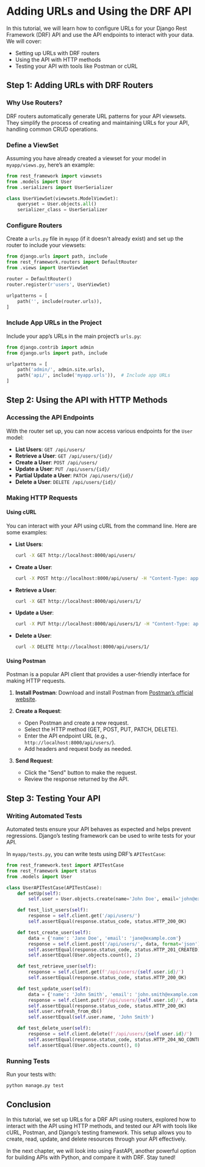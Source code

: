 # Adding URLs and Using the DRF API

In this tutorial, we will learn how to configure URLs for your Django Rest Framework (DRF) API and use the API endpoints to interact with your data. We will cover:
- Setting up URLs with DRF routers
- Using the API with HTTP methods
- Testing your API with tools like Postman or cURL

## Step 1: Adding URLs with DRF Routers

### Why Use Routers?

DRF routers automatically generate URL patterns for your API viewsets. They simplify the process of creating and maintaining URLs for your API, handling common CRUD operations.

### Define a ViewSet

Assuming you have already created a viewset for your model in `myapp/views.py`, here’s an example:

```python
from rest_framework import viewsets
from .models import User
from .serializers import UserSerializer

class UserViewSet(viewsets.ModelViewSet):
    queryset = User.objects.all()
    serializer_class = UserSerializer
```

### Configure Routers

Create a `urls.py` file in `myapp` (if it doesn't already exist) and set up the router to include your viewsets:

```python
from django.urls import path, include
from rest_framework.routers import DefaultRouter
from .views import UserViewSet

router = DefaultRouter()
router.register(r'users', UserViewSet)

urlpatterns = [
    path('', include(router.urls)),
]
```

### Include App URLs in the Project

Include your app’s URLs in the main project’s `urls.py`:

```python
from django.contrib import admin
from django.urls import path, include

urlpatterns = [
    path('admin/', admin.site.urls),
    path('api/', include('myapp.urls')),  # Include app URLs
]
```

## Step 2: Using the API with HTTP Methods

### Accessing the API Endpoints

With the router set up, you can now access various endpoints for the `User` model:

- **List Users**: `GET /api/users/`
- **Retrieve a User**: `GET /api/users/{id}/`
- **Create a User**: `POST /api/users/`
- **Update a User**: `PUT /api/users/{id}/`
- **Partial Update a User**: `PATCH /api/users/{id}/`
- **Delete a User**: `DELETE /api/users/{id}/`

### Making HTTP Requests

#### Using cURL

You can interact with your API using cURL from the command line. Here are some examples:

- **List Users**:

  ```bash
  curl -X GET http://localhost:8000/api/users/
  ```

- **Create a User**:

  ```bash
  curl -X POST http://localhost:8000/api/users/ -H "Content-Type: application/json" -d '{"name": "Jane Doe", "email": "jane@example.com"}'
  ```

- **Retrieve a User**:

  ```bash
  curl -X GET http://localhost:8000/api/users/1/
  ```

- **Update a User**:

  ```bash
  curl -X PUT http://localhost:8000/api/users/1/ -H "Content-Type: application/json" -d '{"name": "John Smith", "email": "john.smith@example.com"}'
  ```

- **Delete a User**:

  ```bash
  curl -X DELETE http://localhost:8000/api/users/1/
  ```

#### Using Postman

Postman is a popular API client that provides a user-friendly interface for making HTTP requests.

1. **Install Postman**: Download and install Postman from [Postman’s official website](https://www.postman.com/).

2. **Create a Request**:
   - Open Postman and create a new request.
   - Select the HTTP method (GET, POST, PUT, PATCH, DELETE).
   - Enter the API endpoint URL (e.g., `http://localhost:8000/api/users/`).
   - Add headers and request body as needed.

3. **Send Request**:
   - Click the "Send" button to make the request.
   - Review the response returned by the API.

## Step 3: Testing Your API

### Writing Automated Tests

Automated tests ensure your API behaves as expected and helps prevent regressions. Django’s testing framework can be used to write tests for your API.

In `myapp/tests.py`, you can write tests using DRF’s `APITestCase`:

```python
from rest_framework.test import APITestCase
from rest_framework import status
from .models import User

class UserAPITestCase(APITestCase):
    def setUp(self):
        self.user = User.objects.create(name='John Doe', email='john@example.com')

    def test_list_users(self):
        response = self.client.get('/api/users/')
        self.assertEqual(response.status_code, status.HTTP_200_OK)

    def test_create_user(self):
        data = {'name': 'Jane Doe', 'email': 'jane@example.com'}
        response = self.client.post('/api/users/', data, format='json')
        self.assertEqual(response.status_code, status.HTTP_201_CREATED)
        self.assertEqual(User.objects.count(), 2)

    def test_retrieve_user(self):
        response = self.client.get(f'/api/users/{self.user.id}/')
        self.assertEqual(response.status_code, status.HTTP_200_OK)

    def test_update_user(self):
        data = {'name': 'John Smith', 'email': 'john.smith@example.com'}
        response = self.client.put(f'/api/users/{self.user.id}/', data, format='json')
        self.assertEqual(response.status_code, status.HTTP_200_OK)
        self.user.refresh_from_db()
        self.assertEqual(self.user.name, 'John Smith')

    def test_delete_user(self):
        response = self.client.delete(f'/api/users/{self.user.id}/')
        self.assertEqual(response.status_code, status.HTTP_204_NO_CONTENT)
        self.assertEqual(User.objects.count(), 0)
```

### Running Tests

Run your tests with:

```bash
python manage.py test
```

## Conclusion

In this tutorial, we set up URLs for a DRF API using routers, explored how to interact with the API using HTTP methods, and tested our API with tools like cURL, Postman, and Django’s testing framework. This setup allows you to create, read, update, and delete resources through your API effectively.

In the next chapter, we will look into using FastAPI, another powerful option for building APIs with Python, and compare it with DRF. Stay tuned!